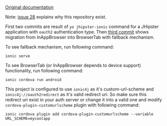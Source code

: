 [Original documentation](https://github.com/oktadeveloper/ionic-jhipster-starter)

Note: [issue 28](https://github.com/oktadeveloper/generator-jhipster-ionic/issues/28) explains why this repository exist.

First two commits are result of `yo jhipster-ionic` command for a JHipster application with `oauth2` authentication type. Then [third commit](https://github.com/SidMorad/ionic4j-oauth2/commit/2c137318d164810bdb30760b9a02c8fda35b5a51) shows migration from InAppBrowser into BrowserTab with fallback mechanism.

To see fallback mechanism, run following command:

`ionic serve`

To see BrowserTab (or InAppBrowser depends to device support) functionality, run following command:

`ionic cordova run android`

This project is configured to use `ionic4j` as it's custom-url-scheme and `ionic4j://oauth2redirect` as it's valid redirect uri. So make sure this redirect uri exist in your auth server or change it into a valid one and modify `cordova-plugin-customurlscheme` plugin with following command:

`ionic cordova plugin add cordova-plugin-customurlscheme --variable URL_SCHEME=mycoolapp`

